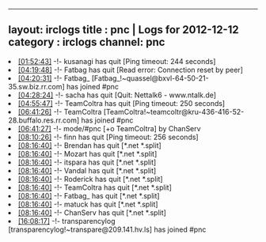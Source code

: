 
---
layout: irclogs
title : pnc | Logs for 2012-12-12
category : irclogs
channel: pnc
---
<li class="logitem"><a href="#01:52:43" name="01:52:43" class="time">[01:52:43]</a> -!- <span class="quit">kusanagi</span> has quit [Ping timeout: 244 seconds] </li>
<li class="logitem"><a href="#04:19:48" name="04:19:48" class="time">[04:19:48]</a> -!- <span class="quit">Fatbag</span> has quit [Read error: Connection reset by peer] </li>
<li class="logitem"><a href="#04:20:31" name="04:20:31" class="time">[04:20:31]</a> -!- <span class="join">Fatbag_</span> [Fatbag_!~quassel@bxvl-64-50-21-35.sw.biz.rr.com] has joined #pnc </li>
<li class="logitem"><a href="#04:28:24" name="04:28:24" class="time">[04:28:24]</a> -!- <span class="quit">sacha</span> has quit [Quit: Nettalk6 - www.ntalk.de] </li>
<li class="logitem"><a href="#04:55:47" name="04:55:47" class="time">[04:55:47]</a> -!- <span class="quit">TeamColtra</span> has quit [Ping timeout: 250 seconds] </li>
<li class="logitem"><a href="#06:41:26" name="06:41:26" class="time">[06:41:26]</a> -!- <span class="join">TeamColtra</span> [TeamColtra!~teamcoltr@kru-436-416-52-28.buffalo.res.rr.com] has joined #pnc </li>
<li class="logitem"><a href="#06:41:27" name="06:41:27" class="time">[06:41:27]</a> -!- mode/<span class="mode">#pnc</span> [+o TeamColtra] by ChanServ </li>
<li class="logitem"><a href="#08:10:26" name="08:10:26" class="time">[08:10:26]</a> -!- <span class="quit">finn</span> has quit [Ping timeout: 256 seconds] </li>
<li class="logitem"><a href="#08:16:40" name="08:16:40" class="time">[08:16:40]</a> -!- <span class="quit">Brendan</span> has quit [*.net *.split] </li>
<li class="logitem"><a href="#08:16:40" name="08:16:40" class="time">[08:16:40]</a> -!- <span class="quit">Mozart</span> has quit [*.net *.split] </li>
<li class="logitem"><a href="#08:16:40" name="08:16:40" class="time">[08:16:40]</a> -!- <span class="quit">itspara</span> has quit [*.net *.split] </li>
<li class="logitem"><a href="#08:16:40" name="08:16:40" class="time">[08:16:40]</a> -!- <span class="quit">Vandal</span> has quit [*.net *.split] </li>
<li class="logitem"><a href="#08:16:40" name="08:16:40" class="time">[08:16:40]</a> -!- <span class="quit">Roderick</span> has quit [*.net *.split] </li>
<li class="logitem"><a href="#08:16:40" name="08:16:40" class="time">[08:16:40]</a> -!- <span class="quit">TeamColtra</span> has quit [*.net *.split] </li>
<li class="logitem"><a href="#08:16:40" name="08:16:40" class="time">[08:16:40]</a> -!- <span class="quit">Fatbag_</span> has quit [*.net *.split] </li>
<li class="logitem"><a href="#08:16:40" name="08:16:40" class="time">[08:16:40]</a> -!- <span class="quit">matuck</span> has quit [*.net *.split] </li>
<li class="logitem"><a href="#08:16:40" name="08:16:40" class="time">[08:16:40]</a> -!- <span class="quit">ChanServ</span> has quit [*.net *.split] </li>
<li class="logitem"><a href="#16:08:17" name="16:08:17" class="time">[16:08:17]</a> -!- <span class="join">transparencylog</span> [transparencylog!~transpare@209.141.hv.ls] has joined #pnc </li>



